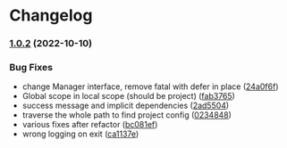 # Changelog

### [1.0.2](https://www.github.com/g2a-com/klio/compare/v1.0.1...v1.0.2) (2022-10-10)


### Bug Fixes

* change Manager interface, remove fatal with defer in place ([24a0f6f](https://www.github.com/g2a-com/klio/commit/24a0f6fd65048e5165b5fe0dec455ecab1b42c40))
* Global scope in local scope (should be project) ([fab3765](https://www.github.com/g2a-com/klio/commit/fab3765551b54a3ad0a67962cdead9ef88f03dff))
* success message and implicit dependencies ([2ad5504](https://www.github.com/g2a-com/klio/commit/2ad55047c021d3f278591243a996a350a1fdd1aa))
* traverse the whole path to find project config ([0234848](https://www.github.com/g2a-com/klio/commit/02348485061170f568eb87928a1d6e10037f24ad))
* various fixes after refactor ([bc081ef](https://www.github.com/g2a-com/klio/commit/bc081efcdf2bbb28cc39a4bbf917810f8d712943))
* wrong logging on exit ([ca1137e](https://www.github.com/g2a-com/klio/commit/ca1137e8c3ecb635709543abbf6283d3836c5a3c))
